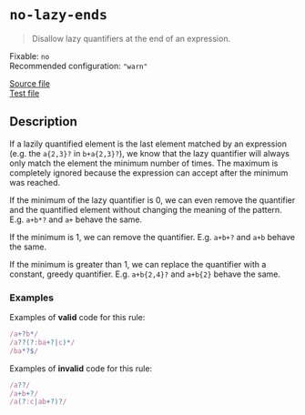 # `no-lazy-ends`

> Disallow lazy quantifiers at the end of an expression.

Fixable: `no` <br> Recommended configuration: `"warn"`

<!-- prettier-ignore -->
[Source file](https://github.com/RunDevelopment/eslint-plugin-clean-regex/blob/master/lib/rules/no-lazy-ends.js) <br> [Test file](https://github.com/RunDevelopment/eslint-plugin-clean-regex/blob/master/tests/lib/rules/no-lazy-ends.js)

## Description

If a lazily quantified element is the last element matched by an expression
(e.g. the `a{2,3}?` in `b+a{2,3}?`), we know that the lazy quantifier will
always only match the element the minimum number of times. The maximum is
completely ignored because the expression can accept after the minimum was
reached.

If the minimum of the lazy quantifier is 0, we can even remove the quantifier
and the quantified element without changing the meaning of the pattern. E.g.
`a+b*?` and `a+` behave the same.

If the minimum is 1, we can remove the quantifier. E.g. `a+b+?` and `a+b` behave
the same.

If the minimum is greater than 1, we can replace the quantifier with a constant,
greedy quantifier. E.g. `a+b{2,4}?` and `a+b{2}` behave the same.

### Examples

Examples of **valid** code for this rule:

<!-- prettier-ignore -->
```js
/a+?b*/
/a??(?:ba+?|c)*/
/ba*?$/
```

Examples of **invalid** code for this rule:

<!-- prettier-ignore -->
```js
/a??/
/a+b+?/
/a(?:c|ab+?)?/
```

